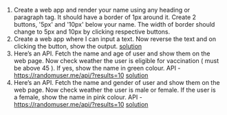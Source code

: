 1. Create a web app and render your name using any heading or paragraph tag. It should have a border of 1px around it. Create 2 buttons, '5px' and '10px' below your name. The width of border should change to 5px and 10px by clicking respective buttons.
2. Create a web app where I can input a text. Now reverse the text and on clicking the button, show the output. 
[solution](https://stackblitz.com/edit/react-2gvtr5?file=src/App.js)
4. Here’s an API. Fetch the name and age of user and show them on the web page. Now check weather the user is eligible for vaccination ( must be above 45 ). If yes, show the name in green colour. API - https://randomuser.me/api/?results=10 
[solution](https://stackblitz.com/edit/react-mjdgs3?file=src/App.js)
6. Here’s an API. Fetch the name and gender of user and show them on the web page. Now check weather the user is male or female. If the user is a female, show the name in pink colour. API - https://randomuser.me/api/?results=10 
[solution](https://stackblitz.com/edit/react-mjdgs3?file=src/App.js)
